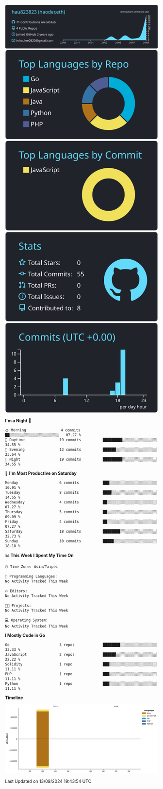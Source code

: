 [![](https://raw.githubusercontent.com/hau823823/hau823823/master/profile-summary-card-output/react/0-profile-details.svg)](https://github.com/vn7n24fzkq/github-profile-summary-cards)
[![](https://raw.githubusercontent.com/hau823823/hau823823/master/profile-summary-card-output/react/1-repos-per-language.svg)](https://github.com/vn7n24fzkq/github-profile-summary-cards) [![](https://raw.githubusercontent.com/hau823823/hau823823/master/profile-summary-card-output/react/2-most-commit-language.svg)](https://github.com/vn7n24fzkq/github-profile-summary-cards)
[![](https://raw.githubusercontent.com/hau823823/hau823823/master/profile-summary-card-output/react/3-stats.svg)](https://github.com/vn7n24fzkq/github-profile-summary-cards) [![](https://raw.githubusercontent.com/hau823823/hau823823/master/profile-summary-card-output/react/4-productive-time.svg)](https://github.com/vn7n24fzkq/github-profile-summary-cards)

<!--START_SECTION:waka-->
**I'm a Night 🦉** 

```text
🌞 Morning                4 commits           ██░░░░░░░░░░░░░░░░░░░░░░░   07.27 % 
🌆 Daytime                19 commits          █████████░░░░░░░░░░░░░░░░   34.55 % 
🌃 Evening                13 commits          ██████░░░░░░░░░░░░░░░░░░░   23.64 % 
🌙 Night                  19 commits          █████████░░░░░░░░░░░░░░░░   34.55 % 
```
📅 **I'm Most Productive on Saturday** 

```text
Monday                   6 commits           ███░░░░░░░░░░░░░░░░░░░░░░   10.91 % 
Tuesday                  8 commits           ████░░░░░░░░░░░░░░░░░░░░░   14.55 % 
Wednesday                4 commits           ██░░░░░░░░░░░░░░░░░░░░░░░   07.27 % 
Thursday                 5 commits           ██░░░░░░░░░░░░░░░░░░░░░░░   09.09 % 
Friday                   4 commits           ██░░░░░░░░░░░░░░░░░░░░░░░   07.27 % 
Saturday                 18 commits          ████████░░░░░░░░░░░░░░░░░   32.73 % 
Sunday                   10 commits          █████░░░░░░░░░░░░░░░░░░░░   18.18 % 
```


📊 **This Week I Spent My Time On** 

```text
🕑︎ Time Zone: Asia/Taipei

💬 Programming Languages: 
No Activity Tracked This Week

🔥 Editors: 
No Activity Tracked This Week

🐱‍💻 Projects: 
No Activity Tracked This Week

💻 Operating System: 
No Activity Tracked This Week
```

**I Mostly Code in Go** 

```text
Go                       3 repos             ████████░░░░░░░░░░░░░░░░░   33.33 % 
JavaScript               2 repos             ██████░░░░░░░░░░░░░░░░░░░   22.22 % 
Solidity                 1 repo              ███░░░░░░░░░░░░░░░░░░░░░░   11.11 % 
PHP                      1 repo              ███░░░░░░░░░░░░░░░░░░░░░░   11.11 % 
Python                   1 repo              ███░░░░░░░░░░░░░░░░░░░░░░   11.11 % 
```



**Timeline**

![Lines of Code chart](https://raw.githubusercontent.com/hau823823/hau823823/master/assets/bar_graph.png)


 Last Updated on 13/09/2024 19:43:54 UTC
<!--END_SECTION:waka-->
